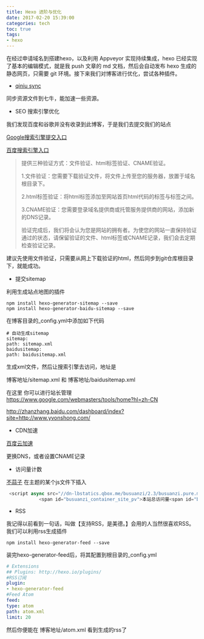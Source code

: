 ```yaml
---
title: Hexo 进阶与优化
date: 2017-02-20 15:39:00
categories: tech
toc: true
tags:
- hexo
---
```

在经过申请域名到搭建hexo，以及利用 Appveyor 实现持续集成，hexo 已经实现了基本的编辑模式，就是我 push 文章的 md 文档，然后会自动发布 hexo 生成的静态网页，只需要 git 环境。接下来我们对博客进行优化，尝试各种插件。

<!-- more -->

- [qiniu sync](https://github.com/gyk001/hexo-qiniu-sync)

同步资源文件到七牛，能加速一些资源。

- SEO 搜索引擎优化

我们发现百度和谷歌并没有收录到此博客，于是我们去提交我们的站点

[Google搜索引擎提交入口](https://www.google.com/webmasters/tools/home?hl=zh-CN)

[百度搜索引擎入口](http://www.baidu.com/search/url_submit.htm)

> 提供三种验证方式：文件验证、html标签验证、CNAME验证。
>
> 1.文件验证：您需要下载验证文件，将文件上传至您的服务器，放置于域名根目录下。
>
> 2.html标签验证：将html标签添加至网站首页html代码的<head>标签与</head>标签之间。
>
> 3.CNAME验证：您需要登录域名提供商或托管服务提供商的网站，添加新的DNS记录。
>
> 验证完成后，我们将会认为您是网站的拥有者。为使您的网站一直保持验证通过的状态，请保留验证的文件、html标签或CNAME记录，我们会去定期检查验证记录。

建议先使用文件验证，只需要从网上下载验证的html，然后同步到git仓库根目录下，就能成功。

- 提交sitemap

利用生成站点地图的插件
```
npm install hexo-generator-sitemap --save
npm install hexo-generator-baidu-sitemap --save
```
在博客目录的_config.yml中添加如下代码

```
# 自动生成sitemap
sitemap:
path: sitemap.xml
baidusitemap:
path: baidusitemap.xml
```

生成xml文件，然后让搜索引擎去访问，地址是

博客地址/sitemap.xml
和 博客地址/baidusitemap.xml

在这里 你可以进行站长管理 https://www.google.com/webmasters/tools/home?hl=zh-CN

http://zhanzhang.baidu.com/dashboard/index?site=http://www.yvonshong.com/

- CDN加速

[百度云加速](https://su.baidu.com/)

更换DNS，或者设置CNAME记录

- 访问量计数

[不蒜子](http://busuanzi.ibruce.info/)
在主题的某个js文件下插入
```js
 <script async src="//dn-lbstatics.qbox.me/busuanzi/2.3/busuanzi.pure.mini.js"></script>
            <span id="busuanzi_container_site_pv">本站总访问量<span id="busuanzi_value_site_pv"></span>次</span>
```

- RSS
  
我记得以前看到一句话，叫做【支持RSS，是美德。】会用的人当然很喜欢RSS。我们可以利用rss生成插件
```
npm install hexo-generator-feed --save
```

装完hexo-generator-feed后，将其配置到根目录的_config.yml
```yml
# Extensions
## Plugins: http://hexo.io/plugins/
#RSS订阅
plugin:
- hexo-generator-feed
#Feed Atom
feed:
type: atom
path: atom.xml
limit: 20
```

然后你便能在 博客地址/atom.xml 看到生成的rss了